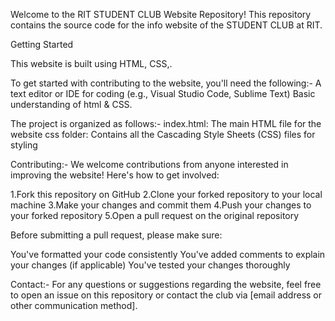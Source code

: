 Welcome to the RIT STUDENT CLUB Website Repository!
This repository contains the source code for the info website of the STUDENT CLUB at RIT.

Getting Started

This website is built using  HTML, CSS,. 

To get started with contributing to the website, you'll need the following:-
A text editor or IDE for coding (e.g., Visual Studio Code, Sublime Text)
Basic understanding of html & CSS.

The project is organized as follows:-
index.html: The main HTML file for the website
css folder: Contains all the Cascading Style Sheets (CSS) files for styling

Contributing:-
We welcome contributions from anyone interested in improving the website! Here's how to get involved:

1.Fork this repository on GitHub
2.Clone your forked repository to your local machine
3.Make your changes and commit them
4.Push your changes to your forked repository
5.Open a pull request on the original repository

Before submitting a pull request, please make sure:

You've formatted your code consistently
You've added comments to explain your changes (if applicable)
You've tested your changes thoroughly

Contact:-
For any questions or suggestions regarding the website, feel free to open an issue on this repository or contact the club via [email address or other communication method].


